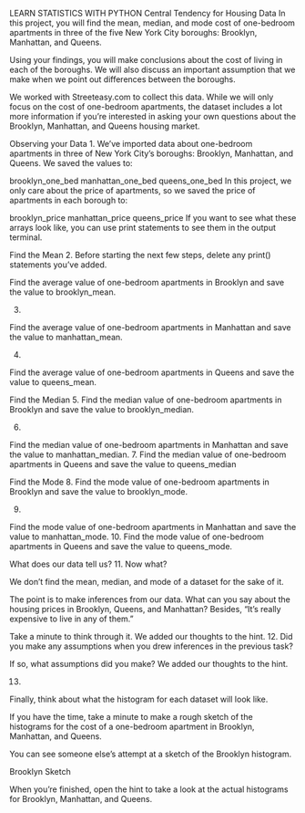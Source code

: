 LEARN STATISTICS WITH PYTHON
Central Tendency for Housing Data
In this project, you will find the mean, median, and mode cost of one-bedroom apartments in three of the five New York City boroughs: Brooklyn, Manhattan, and Queens.

Using your findings, you will make conclusions about the cost of living in each of the boroughs. We will also discuss an important assumption that we make when we point out differences between the boroughs.

We worked with Streeteasy.com to collect this data. While we will only focus on the cost of one-bedroom apartments, the dataset includes a lot more information if you’re interested in asking your own questions about the Brooklyn, Manhattan, and Queens housing market.

Observing your Data
1.
We’ve imported data about one-bedroom apartments in three of New York City’s boroughs: Brooklyn, Manhattan, and Queens. We saved the values to:

brooklyn_one_bed
manhattan_one_bed
queens_one_bed
In this project, we only care about the price of apartments, so we saved the price of apartments in each borough to:

brooklyn_price
manhattan_price
queens_price
If you want to see what these arrays look like, you can use print statements to see them in the output terminal.

Find the Mean
2.
Before starting the next few steps, delete any print() statements you’ve added.

Find the average value of one-bedroom apartments in Brooklyn and save the value to brooklyn_mean.




3.
Find the average value of one-bedroom apartments in Manhattan and save the value to manhattan_mean.

4.
Find the average value of one-bedroom apartments in Queens and save the value to queens_mean.

Find the Median
5.
Find the median value of one-bedroom apartments in Brooklyn and save the value to brooklyn_median.

6.
Find the median value of one-bedroom apartments in Manhattan and save the value to manhattan_median.
7.
Find the median value of one-bedroom apartments in Queens and save the value to queens_median


Find the Mode
8.
Find the mode value of one-bedroom apartments in Brooklyn and save the value to brooklyn_mode.

9.
Find the mode value of one-bedroom apartments in Manhattan and save the value to manhattan_mode.
10.
Find the mode value of one-bedroom apartments in Queens and save the value to queens_mode.


What does our data tell us?
11.
Now what?

We don’t find the mean, median, and mode of a dataset for the sake of it.

The point is to make inferences from our data. What can you say about the housing prices in Brooklyn, Queens, and Manhattan? Besides, “It’s really expensive to live in any of them.”

Take a minute to think through it. We added our thoughts to the hint.
12.
Did you make any assumptions when you drew inferences in the previous task?

If so, what assumptions did you make? We added our thoughts to the hint.

13.
Finally, think about what the histogram for each dataset will look like.

If you have the time, take a minute to make a rough sketch of the histograms for the cost of a one-bedroom apartment in Brooklyn, Manhattan, and Queens.

You can see someone else’s attempt at a sketch of the Brooklyn histogram.

Brooklyn Sketch

When you’re finished, open the hint to take a look at the actual histograms for Brooklyn, Manhattan, and Queens.
